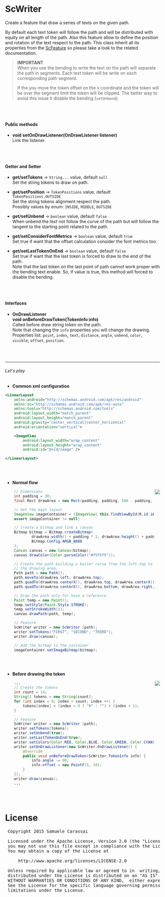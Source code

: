 # ScWriter

Create a feature that draw a series of texts on the given path.

By default each text token will follow the path and will be distributed with equity on all length of the path. 
Also this feature allow to define the position and rotation of the text respect to the path.
This class inherit all its properties from the [ScFeature](../sc-feature/ScFeature.md) so please take a look to the related documentation.

> **IMPORTANT**<br />
> When you use the bending to write the text on the path will separate the path in segments.
> Each text token will be write on each corresponding path segment.
>
> If the you move the token offset on the x coordinate and the token will be over the segment limit the token will be clipped.
> The better way to avoid this issue it disable the bending (`setUnbend`).

<br />
<br />

#### Public methods

- **void setOnDrawListener(OnDrawListener listener)**<br />
Link the listener.
<br />
<br />

#### Getter and Setter

- **get/setTokens**  -> `String...` value, default `null`<br />
Set the string tokens to draw on path.

- **get/setPosition**  -> `TokenPositions` value, default `TokenPositions.OUTSIDE`<br />
Set the string tokens alignment respect the path.<br />
Possibly values by enum: `INSIDE`, `MIDDLE`, `OUTSIDE`

- **get/setUnbend**  -> `boolean` value, default `false`<br />
When unbend the text not follow the curve of the path but will follow the tangent to the starting point related to the path.

- **get/setConsiderFontMetrics**  -> `boolean` value, default `true`<br />
Set true if want that the offset calculation consider the font metrics too.

- **get/setLastTokenOnEnd**  -> `boolean` value, default `false`<br />
Set true if want that the last token is forced to draw to the end of the path.<br />
Note that the last token on the last point of path cannot work proper with the bending text enable. 
So, if value is true, this method will forced to disable the bending.
<br />
<br />

#### Interfaces

- **OnDrawListener**<br />
**void onBeforeDrawToken(TokenInfo info)**<br />
Called before draw string token on the path.<br />
Note that changing the `info` properties you will change the drawing.<br />
Properties list: `point`, `index`, `text`, `distance`, `angle`, `unbend`, `color`, `visible`, `offset`, `position`.
<br />
<br />

---
###### Let's play

- **Common xml configuration**
```xml
<LinearLayout
    xmlns:android="http://schemas.android.com/apk/res/android"
    xmlns:sc="http://schemas.android.com/apk/res-auto"
    xmlns:tools="http://schemas.android.com/tools"
    android:layout_width="match_parent"
    android:layout_height="match_parent"
    android:gravity="center_vertical|center_horizontal"
    android:orientation="vertical">

    <ImageView
        android:layout_width="wrap_content"
        android:layout_height="wrap_content"
        android:id="@+id/image" />

</LinearLayout>
```
<br />
<br />

- **Normal flow**

<img src="https://github.com/Paroca72/sc-widgets/blob/master/raw/sc-writer/1.jpg" align="right" />

```java
    // Dimensions
    int padding = 30;
    final Rect drawArea = new Rect(padding, padding, 500 - padding, 300 - padding);

    // Get the main layout
    ImageView imageContainer = (ImageView) this.findViewById(R.id.image);
    assert imageContainer != null;

    // Create a bitmap and link a canvas
    Bitmap bitmap = Bitmap.createBitmap(
            drawArea.width() + padding * 2, drawArea.height() + padding * 2,
            Bitmap.Config.ARGB_8888
    );
    Canvas canvas = new Canvas(bitmap);
    canvas.drawColor(Color.parseColor("#f5f5f5"));

    // Create the path building a bezier curve from the left-top to the right-bottom angles of
    // the drawing area.
    Path path = new Path();
    path.moveTo(drawArea.left, drawArea.top);
    path.quadTo(drawArea.centerX(), drawArea.top, drawArea.centerX(), drawArea.centerY());
    path.quadTo(drawArea.centerX(), drawArea.bottom, drawArea.right, drawArea.bottom);

    // Draw the path only for have a reference
    Paint temp = new Paint();
    temp.setStyle(Paint.Style.STROKE);
    temp.setStrokeWidth(2);
    canvas.drawPath(path, temp);

    // Feature
    ScWriter writer = new ScWriter (path);
    writer.setTokens("FIRST", "SECOND", "THIRD");
    writer.draw(canvas);

    // Add the bitmap to the container
    imageContainer.setImageBitmap(bitmap);
```
<br />
<br />

- **Before drawing the token**

<img src="https://github.com/Paroca72/sc-widgets/blob/master/raw/sc-writer/2.jpg" align="right" />

```java
    ...
    // Create the tokens
    int count = 14;
    String[] tokens = new String[count];
    for (int index = 0; index < count; index ++) {
        tokens[index] = (index < 9 ? "0" : "") + (index + 1);
    }

    // Feature
    ScWriter writer = new ScWriter (path);
    writer.setTokens(tokens);
    writer.setUnbend(true);
    writer.setLastTokenOnEnd(true);
    writer.setColors(Color.RED, Color.BLUE, Color.GREEN, Color.CYAN);
    writer.setOnDrawListener(new ScWriter.OnDrawListener() {
        @Override
        public void onBeforeDrawToken(ScWriter.TokenInfo info) {
            info.angle -= 90;
            info.offset = new PointF(5, 10);
        }
    });
    writer.draw(canvas);
    ...
```
<br />
<br />

# License
<pre>
 Copyright 2015 Samuele Carassai

 Licensed under the Apache License, Version 2.0 (the "License");
 you may not use this file except in compliance with the License.
 You may obtain a copy of the License at

     http://www.apache.org/licenses/LICENSE-2.0

 Unless required by applicable law or agreed to in  writing, software
 distributed under the License is distributed on an "AS IS" BASIS,
 WITHOUT WARRANTIES OR CONDITIONS OF ANY KIND,  either express or implied.
 See the License for the specific language governing permissions and
 limitations under the License.
</pre>